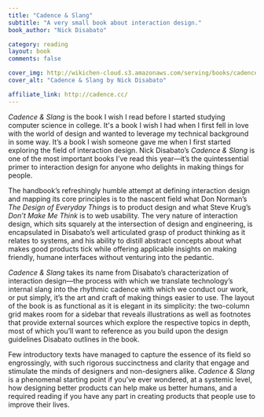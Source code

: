 ```yaml
---
title: "Cadence & Slang"
subtitle: "A very small book about interaction design."
book_author: "Nick Disabato"

category: reading
layout: book
comments: false

cover_img: http://wikichen-cloud.s3.amazonaws.com/serving/books/cadence-and-slang.jpg
cover_alt: "Cadence & Slang by Nick Disabato"

affiliate_link: http://cadence.cc/
---
```


*Cadence & Slang* is the book I wish I read before I started studying computer science in college. It's a book I wish I had when I first fell in love with the world of design and wanted to leverage my technical background in some way. It’s a book I wish someone gave me when I first started exploring the field of interaction design. Nick Disabato’s *Cadence & Slang* is one of the most important books I’ve read this year—it’s the quintessential primer to interaction design for anyone who delights in making things for people.

The handbook’s refreshingly humble attempt at defining interaction design and mapping its core principles is to the nascent field what Don Norman’s *The Design of Everyday Things* is to product design and what Steve Krug’s *Don’t Make Me Think* is to web usability. The very nature of interaction design, which sits squarely at the intersection of design and engineering, is encapsulated in Disabato’s well articulated grasp of product thinking as it relates to systems, and his ability to distill abstract concepts about what makes good products tick while offering applicable insights on making friendly, humane interfaces without venturing into the pedantic.

*Cadence & Slang* takes its name from Disabato’s characterization of interaction design—the process with which we translate technology’s internal slang into the rhythmic cadence with which we conduct our work, or put simply, it’s the art and craft of making things easier to use. The layout of the book is as functional as it is elegant in its simplicity: the two-column grid makes room for a sidebar that reveals illustrations as well as footnotes that provide external sources which explore the respective topics in depth, most of which you’ll want to reference as you build upon the design guidelines Disabato outlines in the book.

Few introductory texts have managed to capture the essence of its field so engrossingly, with such rigorous succinctness and clarity that engage and stimulate the minds of designers and non-designers alike. *Cadence & Slang* is a phenomenal starting point if you’ve ever wondered, at a systemic level, how designing better products can help make us better humans, and a required reading if you have any part in creating products that people use to improve their lives.
